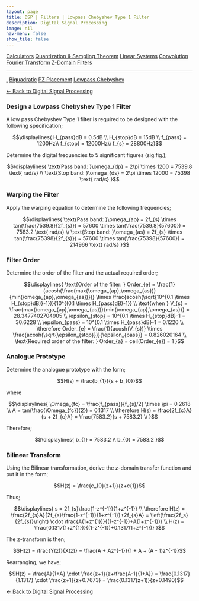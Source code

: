```yaml
---
layout: page
title: DSP | Filters | Lowpass Chebyshev Type 1 Filter
description: Digital Signal Processing
image: nil
nav-menu: false
show_tile: false
---
```


<script type="text/javascript" id="MathJax-script" async
  src="https://cdn.jsdelivr.net/npm/mathjax@3/es5/tex-mml-chtml.js">
</script>
<script>
MathJax = {
  tex: {
    inlineMath: [['\\(', '\\)']]
  }
};
</script>

<a href="../calculators.html" class="button small">Calculators</a>
<a href="../sampling-theorem.html" class="button small">Quantization & Sampling Theorem</a>
<a href="../linear-systems.html" class="button small">Linear Systems</a>
<a href="../convolution.html" class="button small">Convolution</a>
<a href="../fourier-transform" class="button small">Fourier Transform</a>
<a href="../z-domain" class="button small">Z-Domain</a>
<a href="../filters" class="button special small">Filters</a>

<hr />

<a href="./" style="border-bottom: none;"><i class="icon fa-home">&nbsp;</i></a>
<a href="biquad.html" class="button small">Biquadratic</a>
<a href="pz-placement.html" class="button small">PZ Placement</a>
<a href="lp-chebyshev-type-1.html" class="button special small">Lowpass Chebyshev</a>

<a href="/digital-signal-processing">&#x2190; Back to Digital Signal Processing</a>

### Design a Lowpass Chebyshev Type 1 Filter

A low pass Chebyshev Type 1 filter is required to be designed with the following specification;

$$\displaylines{
H_{pass}dB = 0.5dB \\
H_{stop}dB = 15dB \\
f_{pass} = 1200Hz\\
f_{stop} = 12000Hz\\
f_{s} = 28800Hz}$$

Determine the digital frequencies to 5 significant figures (sig.fig.);

$$\displaylines{
\text{Pass band: }\omega_{dp} = 2\pi \times 1200 = 7539.8 \text{ rad/s} \\
\text{Stop band: }\omega_{ds} = 2\pi \times 12000 = 75398 \text{ rad/s}
}$$

### Warping the Filter

Apply the warping equation to determine the following frequencies;

$$\displaylines{
\text{Pass band: }\omega_{ap} = 2f_{s} \times tan(\frac{7539.8}{2f_{s}}) = 57600 \times tan(\frac{7539.8}{57600}) = 7583.2 \text{ rad/s} \\
\text{Stop band: }\omega_{as} = 2f_{s} \times tan(\frac{75398}{2f_{s}}) = 57600 \times tan(\frac{75398}{57600}) = 214966 \text{ rad/s}
}$$

### Filter Order

Determine the order of the filter and the actual required order;

$$\displaylines{
\text{Order of the filter: } Order_{e} = \frac{1}{acosh(\frac{max(\omega_{ap},\omega_{as})}{min(\omega_{ap},\omega_{as})})} \times \frac{acosh(\sqrt{10^{0.1 \times H_{stop}dB)}-1})}{10^{(0.1 \times H_{pass}dB)-1}} \\
\text{when } V_{s} = \frac{max(\omega_{ap},\omega_{as})}{min(\omega_{ap},\omega_{as})} = 28.3477402704905 \\
\epsilon_{stop} = 10^{0.1 \times H_{stop}dB}-1 = 30.6228 \\
\epsilon_{pass} = 10^{0.1 \times H_{pass}dB}-1 = 0.1220 \\
\therefore Order_{e} = \frac{1}{acosh(V_{s})} \times \frac{acosh(\sqrt{\epsilon_{stop}})}{\epsilon_{pass}} = 0.826020164 \\
\text{Required order of the filter: } Order_{a} = ceil(Order_{e}) = 1
}$$

### Analogue Prototype

Determine the analogue prototype with the form;

$$H(s) = \frac{b_{1}}{s + b_{0}}$$

where

$$\displaylines{
\Omega_{fc} = \frac{f_{pass}}{f_{s}/2} \times \pi = 0.2618 \\
A = tan(\frac{\Omega_{fc}}{2}) = 0.1317 \\
\therefore H(s) = \frac{2f_{c}A}{s + 2f_{c}A} = \frac{7583.2}{s + 7583.2} \\
}$$

Therefore;

$$\displaylines{
b_{1} = 7583.2 \\
b_{0} = 7583.2
}$$

### Bilinear Transform

Using the Bilinear transformation, derive the z-domain transfer function and put it in the form;

$$H(z) = \frac{c_{0}(z+1)}{z+c{1}}$$

Thus;

$$\displaylines{
s = 2f_{s}\frac{1-z^{-1}}{1+z^{-1}} \\
\therefore H(z) = \frac{2f_{s}A}{2f_{s}\frac{1-z^{-1}}{1+z^{-1}}+2f_{s}A} = \left(\frac{2f_s}{2f_{s}}\right) \cdot \frac{A(1+z^{1})}{(1-z^{-1})+A(1+z^{-1})} \\
H(z) = \frac{0.1317(1+z^{1})}{(1-z^{-1})+0.1317(1+z^{-1})}
}$$

The z-transform is then;

$$H(z) = \frac{Y(z)}{X(z)} = \frac{A + Az^{-1}}{1 + A + (A - 1)z^{-1}}$$

Rearranging, we have;

$$H(z) = \frac{A}{1+A} \cdot \frac{z+1}{z+\frac{A-1}{1+A}} = \frac{0.1317}{1.1317} \cdot \frac{z+1}{z+0.7673} = \frac{0.1317(z+1)}{z+0.1490}$$


<a href="/digital-signal-processing">&#x2190; Back to Digital Signal Processing</a>